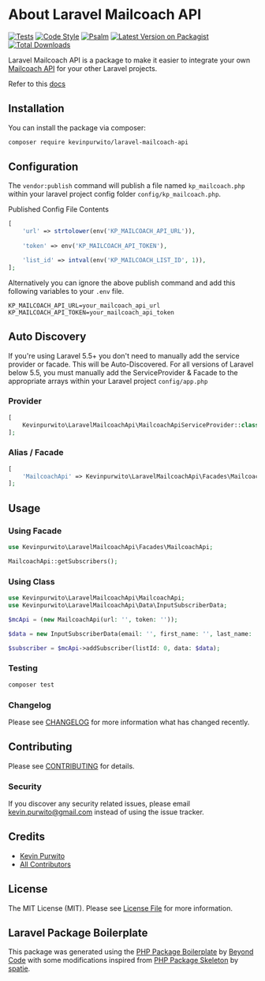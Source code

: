# About Laravel Mailcoach API

[![Tests](https://github.com/kevinpurwito/laravel-mailcoach-api/actions/workflows/run-tests.yml/badge.svg?branch=main)](https://github.com/kevinpurwito/laravel-mailcoach-api/actions/workflows/run-tests.yml)
[![Code Style](https://github.com/kevinpurwito/laravel-mailcoach-api/actions/workflows/php-cs-fixer.yml/badge.svg?branch=main)](https://github.com/kevinpurwito/laravel-mailcoach-api/actions/workflows/php-cs-fixer.yml)
[![Psalm](https://github.com/kevinpurwito/laravel-mailcoach-api/actions/workflows/psalm.yml/badge.svg?branch=main)](https://github.com/kevinpurwito/laravel-mailcoach-api/actions/workflows/psalm.yml)
[![Latest Version on Packagist](https://img.shields.io/packagist/v/kevinpurwito/laravel-mailcoach-api.svg?style=flat-square)](https://packagist.org/packages/kevinpurwito/laravel-mailcoach-api)
[![Total Downloads](https://img.shields.io/packagist/dt/kevinpurwito/laravel-mailcoach-api.svg?style=flat-square)](https://packagist.org/packages/kevinpurwito/laravel-mailcoach-api)

Laravel Mailcoach API is a package to make it easier to integrate your own [Mailcoach API](https://mailcoach.app/) for
your other Laravel projects.

Refer to this [docs](https://mailcoach.app/docs/self-hosted/v5/using-the-api/subscribers)

## Installation

You can install the package via composer:

```bash
composer require kevinpurwito/laravel-mailcoach-api
```

## Configuration

The `vendor:publish` command will publish a file named `kp_mailcoach.php` within your laravel project config
folder `config/kp_mailcoach.php`.

Published Config File Contents

```php
[
    'url' => strtolower(env('KP_MAILCOACH_API_URL')),
    
    'token' => env('KP_MAILCOACH_API_TOKEN'),

    'list_id' => intval(env('KP_MAILCOACH_LIST_ID', 1)),
];
```

Alternatively you can ignore the above publish command and add this following variables to your `.env` file.

```text
KP_MAILCOACH_API_URL=your_mailcoach_api_url
KP_MAILCOACH_API_TOKEN=your_mailcoach_api_token
```

## Auto Discovery

If you're using Laravel 5.5+ you don't need to manually add the service provider or facade. This will be
Auto-Discovered. For all versions of Laravel below 5.5, you must manually add the ServiceProvider & Facade to the
appropriate arrays within your Laravel project `config/app.php`

### Provider

```php
[
    Kevinpurwito\LaravelMailcoachApi\MailcoachApiServiceProvider::class,
];
```

### Alias / Facade

```php
[
    'MailcoachApi' => Kevinpurwito\LaravelMailcoachApi\Facades\MailcoachApi::class,
];
```

## Usage

### Using Facade

```php
use Kevinpurwito\LaravelMailcoachApi\Facades\MailcoachApi;

MailcoachApi::getSubscribers();

```

### Using Class

```php
use Kevinpurwito\LaravelMailcoachApi\MailcoachApi;
use Kevinpurwito\LaravelMailcoachApi\Data\InputSubscriberData;

$mcApi = (new MailcoachApi(url: '', token: ''));

$data = new InputSubscriberData(email: '', first_name: '', last_name: '');

$subscriber = $mcApi->addSubscriber(listId: 0, data: $data);
```

### Testing

```bash
composer test
```

### Changelog

Please see [CHANGELOG](CHANGELOG.md) for more information what has changed recently.

## Contributing

Please see [CONTRIBUTING](.github/CONTRIBUTING.md) for details.

### Security

If you discover any security related issues, please email [kevin.purwito@gmail.com](mailto:kevin.purwito@gmail.com)
instead of using the issue tracker.

## Credits

- [Kevin Purwito](https://github.com/kevinpurwito)
- [All Contributors](../../contributors)

## License

The MIT License (MIT). Please see [License File](LICENSE.md) for more information.

## Laravel Package Boilerplate

This package was generated using the [PHP Package Boilerplate](https://laravelpackageboilerplate.com)
by [Beyond Code](http://beyondco.de/)
with some modifications inspired from [PHP Package Skeleton](https://github.com/spatie/package-skeleton-php)
by [spatie](https://spatie.be/).
